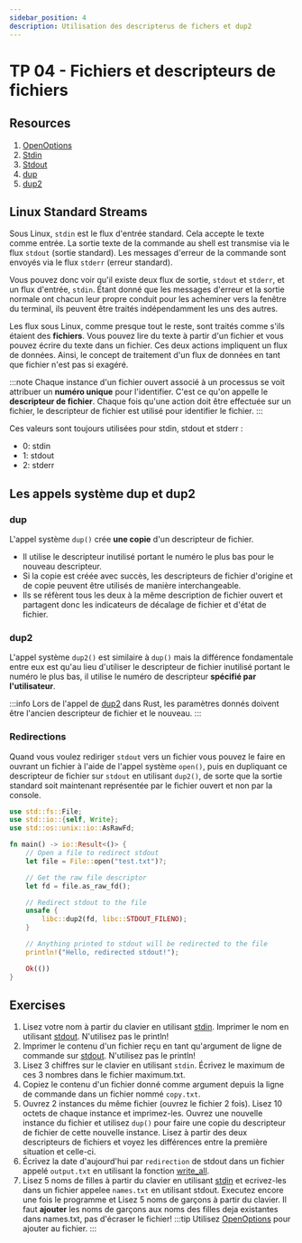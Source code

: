 ```yaml
---
sidebar_position: 4
description: Utilisation des descripterus de fichers et dup2
---
```


# TP 04 - Fichiers et descripteurs de fichiers

## Resources
 1. [OpenOptions](https://doc.rust-lang.org/std/fs/struct.OpenOptions.html)
 2. [Stdin](https://doc.rust-lang.org/std/io/fn.stdin.html)
 3. [Stdout](https://doc.rust-lang.org/std/io/fn.stdout.html)
 4. [dup](https://docs.rs/nix/0.23.1/nix/unistd/fn.dup.html)
 5. [dup2](https://docs.rs/nix/0.23.1/nix/unistd/fn.dup2.html)

## Linux Standard Streams

Sous Linux, `stdin` est le flux d'entrée standard. Cela accepte le texte comme entrée. La sortie texte de la commande au shell est transmise via le flux `stdout` (sortie standard). Les messages d'erreur de la commande sont envoyés via le flux `stderr` (erreur standard).

Vous pouvez donc voir qu'il existe deux flux de sortie, `stdout` et `stderr`, et un flux d'entrée, `stdin`. Étant donné que les messages d'erreur et la sortie normale ont chacun leur propre conduit pour les acheminer vers la fenêtre du terminal, ils peuvent être traités indépendamment les uns des autres.

Les flux sous Linux, comme presque tout le reste, sont traités comme s'ils étaient des **fichiers**. Vous pouvez lire du texte à partir d'un fichier et vous pouvez écrire du texte dans un fichier. Ces deux actions impliquent un flux de données. Ainsi, le concept de traitement d'un flux de données en tant que fichier n'est pas si exagéré.

:::note
Chaque instance d'un fichier ouvert associé à un processus se voit attribuer un **numéro unique** pour l'identifier. C'est ce qu'on appelle le **descripteur de fichier**. Chaque fois qu'une action doit être effectuée sur un fichier, le descripteur de fichier est utilisé pour identifier le fichier.
:::

Ces valeurs sont toujours utilisées pour stdin, stdout et stderr :
* 0: stdin
* 1: stdout
* 2: stderr

## Les appels système dup et dup2

### dup
L'appel système `dup()` crée **une copie** d'un descripteur de fichier.
* Il utilise le descripteur inutilisé portant le numéro le plus bas pour le nouveau descripteur.
* Si la copie est créée avec succès, les descripteurs de fichier d'origine et de copie peuvent être utilisés de manière interchangeable.
* Ils se réfèrent tous les deux à la même description de fichier ouvert et partagent donc les indicateurs de décalage de fichier et d'état de fichier.

### dup2
L'appel système `dup2()` est similaire à `dup()` mais la différence fondamentale entre eux est qu'au lieu d'utiliser le descripteur de fichier inutilisé portant le numéro le plus bas, il utilise le numéro de descripteur **spécifié par l'utilisateur**.

:::info
Lors de l'appel de [dup2](https://docs.rs/nix/0.23.1/nix/unistd/fn.dup2.html) dans Rust, les paramètres donnés doivent être l'ancien descripteur de fichier et le nouveau.
:::

### Redirections
Quand vous voulez rediriger `stdout` vers un fichier vous pouvez le faire en ouvrant un fichier à l'aide de l'appel système `open()`, puis en dupliquant ce descripteur de fichier sur `stdout` en utilisant `dup2()`, de sorte que la sortie standard soit maintenant représentée par le fichier ouvert et non par la console.

```rust
use std::fs::File;
use std::io::{self, Write};
use std::os::unix::io::AsRawFd;

fn main() -> io::Result<()> {
    // Open a file to redirect stdout
    let file = File::open("test.txt")?;

    // Get the raw file descriptor
    let fd = file.as_raw_fd();

    // Redirect stdout to the file
    unsafe {
        libc::dup2(fd, libc::STDOUT_FILENO);
    }

    // Anything printed to stdout will be redirected to the file
    println!("Hello, redirected stdout!");

    Ok(())
}
```

## Exercises
1. Lisez votre nom à partir du clavier en utilisant [stdin](https://doc.rust-lang.org/std/io/fn.stdin.html). Imprimer le nom en utilisant [stdout](https://doc.rust-lang.org/std/io/fn.stdout.html). N'utilisez pas le println!
2. Imprimer le contenu d'un fichier reçu en tant qu'argument de ligne de commande sur [stdout](https://doc.rust-lang.org/std/io/fn.stdout.html). N'utilisez pas le println!
3. Lisez 3 chiffres sur le clavier en utilisant `stdin`. Écrivez le maximum de ces 3 nombres dans le fichier maximum.txt.
4. Copiez le contenu d'un fichier donné comme argument depuis la ligne de commande dans un fichier nommé `copy.txt`.
5. Ouvrez 2 instances du même fichier (ouvrez le fichier 2 fois). Lisez 10 octets de chaque instance et imprimez-les. Ouvrez une nouvelle instance du fichier et utilisez `dup()` pour faire une copie du descripteur de fichier de cette nouvelle instance. Lisez à partir des deux descripteurs de fichiers et voyez les différences entre la première situation et celle-ci.
6. Écrivez la date d'aujourd'hui par `redirection` de stdout dans un fichier appelé `output.txt` en utilisant la fonction [write_all](https://doc.rust-lang.org/std/io/fn.stdout.html).
7. Lisez 5 noms de filles à partir du clavier en utilisant [stdin](https://doc.rust-lang.org/std/io/fn.stdin.html) et ecrivez-les dans un fichier appelee `names.txt` en utilisant stdout. Executez encore une fois le programme et Lisez 5 noms de garçons à partir du clavier. Il faut **ajouter** les noms de garçons aux noms des filles deja existantes dans names.txt, pas d'écraser le fichier! 
:::tip
Utilisez [OpenOptions](https://doc.rust-lang.org/std/fs/struct.OpenOptions.html) pour ajouter au fichier.
:::